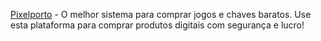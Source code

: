 [Pixelporto](https://pixelporto.com/) - O melhor sistema para comprar jogos e chaves baratos. Use esta plataforma para comprar produtos digitais com segurança e lucro!
